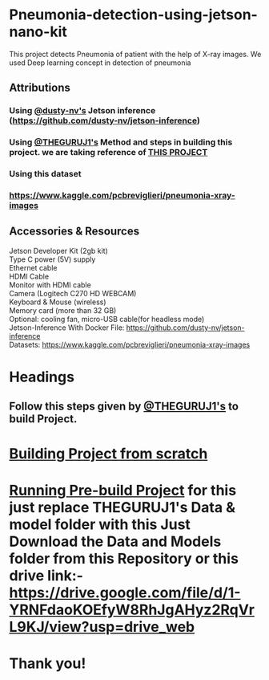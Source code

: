 # Pneumonia-detection-using-jetson-nano-kit
This project detects Pneumonia of patient with the help of X-ray images. We used Deep learning concept in detection of pneumonia
## Attributions
### Using [@dusty-nv's](https://github.com/dusty-nv/) Jetson inference (https://github.com/dusty-nv/jetson-inference)
### Using [@THEGURUJ1's](https://github.com/THEGURUJ1) Method and steps in building this project. we are taking reference of [THIS PROJECT](https://github.com/THEGURUJ1/AI-for-Healthcare-Project-using-NVIDIA-Jetson-Nano-2GB-Developer-kit)
### Using this dataset
### https://www.kaggle.com/pcbreviglieri/pneumonia-xray-images

## Accessories & Resources

Jetson Developer Kit (2gb kit) <br />
Type C power (5V) supply <br />
Ethernet cable <br />
HDMI Cable <br />
Monitor with HDMI cable <br />
Camera (Logitech C270 HD WEBCAM) <br />
Keyboard & Mouse (wireless) <br />
Memory card (more than 32 GB) <br />
Optional: cooling fan, micro-USB cable(for headless mode) <br />
Jetson-Inference With Docker File: https://github.com/dusty-nv/jetson-inference <br />
Datasets: https://www.kaggle.com/pcbreviglieri/pneumonia-xray-images <br />

# Headings
## Follow this steps given by [@THEGURUJ1's](https://github.com/THEGURUJ1) to build Project. 
# [Building Project from scratch](https://github.com/THEGURUJ1/AI-for-Healthcare-Project-using-NVIDIA-Jetson-Nano-2GB-Developer-kit/blob/main/Building%20Project%20from%20scratch.md)
# [Running Pre-build Project](https://github.com/THEGURUJ1/AI-for-Healthcare-Project-using-NVIDIA-Jetson-Nano-2GB-Developer-kit/blob/main/Running%20Pre-Build%20Project.md) for this just replace THEGURUJ1's Data & model folder with this Just Download the Data and Models folder from this Repository or this drive link:-  https://drive.google.com/file/d/1-YRNFdaoKOEfyW8RhJgAHyz2RqVrL9KJ/view?usp=drive_web

# Thank you!
